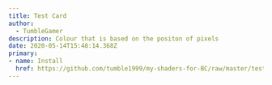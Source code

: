 ```yaml
---
title: Test Card
author:
  - TumbleGamer
description: Colour that is based on the positon of pixels
date: 2020-05-14T15:48:14.368Z
primary:
- name: Install
  href: https://github.com/tumble1999/my-shaders-for-BC/raw/master/test-card.bcs.json
---
```

